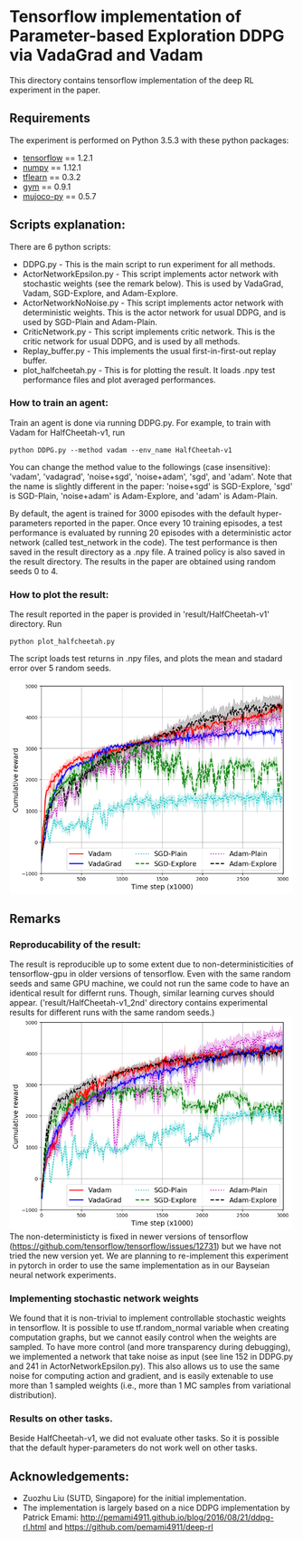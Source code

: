# Tensorflow implementation of Parameter-based Exploration DDPG via VadaGrad and Vadam

This directory contains tensorflow implementation of the deep RL experiment in the paper.

## Requirements
The experiment is performed on Python 3.5.3 with these python packages:
* [tensorflow](https://github.com/tensorflow/tensorflow) == 1.2.1
* [numpy](http://www.numpy.org/) == 1.12.1
* [tflearn](http://tflearn.org/) == 0.3.2
* [gym](https://github.com/openai/gym) == 0.9.1
* [mujoco-py](https://github.com/openai/mujoco-py) == 0.5.7

## Scripts explanation:
There are 6 python scripts:
* DDPG.py - This is the main script to run experiment for all methods.
* ActorNetworkEpsilon.py - This script implements actor network with stochastic weights (see the remark below). This is used by VadaGrad, Vadam, SGD-Explore, and Adam-Explore.
* ActorNetworkNoNoise.py - This script implements actor network with deterministic weights. This is the actor network for usual DDPG, and is used by SGD-Plain and Adam-Plain.
* CriticNetwork.py - This script implements critic network. This is the critic network for usual DDPG, and is used by all methods.
* Replay_buffer.py - This implements the usual first-in-first-out replay buffer.
* plot_halfcheetah.py - This is for plotting the result. It loads .npy test performance files and plot averaged performances.

### How to train an agent:
Train an agent is done via running DDPG.py.
For example, to train with Vadam for HalfCheetah-v1, run
```
python DDPG.py --method vadam --env_name HalfCheetah-v1
```
You can change the method value to the followings (case insensitive): 'vadam', 'vadagrad', 'noise+sgd', 'noise+adam', 'sgd', and 'adam'.
Note that the name is slightly different in the paper: 'noise+sgd' is SGD-Explore, 'sgd' is SGD-Plain, 'noise+adam' is Adam-Explore, and 'adam' is Adam-Plain.

By default, the agent is trained for 3000 episodes with the default hyper-parameters reported in the paper.
Once every 10 training episodes, a test performance is evaluated by running 20 episodes with a deterministic actor network (called test_network in the code).
The test performance is then saved in the result directory as a .npy file. 
A trained policy is also saved in the result directory.
The results in the paper are obtained using random seeds 0 to 4.

### How to plot the result:
The result reported in the paper is provided in 'result/HalfCheetah-v1' directory.
Run
```
python plot_halfcheetah.py
```
The script loads test returns in .npy files, and plots the mean and stadard error over 5 random seeds.

<img src="result/HalfCheetah-v1.png" width="500">

## Remarks
### Reproducability of the result:
The result is reproducible up to some extent due to non-deterministicities of tensorflow-gpu in older versions of tensorflow.
Even with the same random seeds and same GPU machine, we could not run the same code to have an identical result for differnt runs.
Though, similar learning curves should appear. ('result/HalfCheetah-v1_2nd' directory contains experimental results for different runs with the same random seeds.)
<img src="result/HalfCheetah-v1_2nd.png" width="500">
The non-deterministicty is fixed in newer versions of tensorflow (https://github.com/tensorflow/tensorflow/issues/12731) but we have not tried the new version yet.
We are planning to re-implement this experiment in pytorch in order to use the same implementation as in our Bayseian neural network experiments.

### Implementing stochastic network weights
We found that it is non-trivial to implement controllable stochastic weights in tensorflow.
It is possible to use tf.random_normal variable when creating computation graphs, but we cannot easily control when the weights are sampled.
To have more control (and more transparency during debugging), we implemented a network that take noise as input (see line 152 in DDPG.py and 241 in ActorNetworkEpsilon.py).
This also allows us to use the same noise for computing action and gradient, and is easily extenable to use more than 1 sampled weights (i.e., more than 1 MC samples from variational distribution).

### Results on other tasks.
Beside HalfCheetah-v1, we did not evaluate other tasks. So it is possible that the default hyper-parameters do not work well on other tasks.

## Acknowledgements:
* Zuozhu Liu (SUTD, Singapore) for the initial implementation.
* The implementation is largely based on a nice DDPG implementation by Patrick Emami:
http://pemami4911.github.io/blog/2016/08/21/ddpg-rl.html and https://github.com/pemami4911/deep-rl

